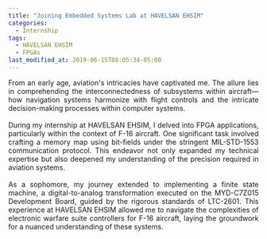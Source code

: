 ```yaml
---
title: "Joining Embedded Systems Lab at HAVELSAN EHSIM"
categories:
  - Internship
tags:
  - HAVELSAN EHSIM
  - FPGAs
last_modified_at: 2019-06-15T08:05:34-05:00
---
```

<div style="text-align: justify;">
From an early age, aviation's intricacies have captivated me. The allure lies in comprehending the interconnectedness of subsystems within aircraft—how navigation systems harmonize with flight controls and the intricate decision-making processes within computer systems.
</div>

<br>

<div style="text-align: justify;">
During my internship at HAVELSAN EHSIM, I delved into FPGA applications, particularly within the context of F-16 aircraft. One significant task involved crafting a memory map using bit-fields under the stringent MIL-STD-1553 communication protocol. This endeavor not only expanded my technical expertise but also deepened my understanding of the precision required in aviation systems.
</div>

<br>

<div style="text-align: justify;">
As a sophomore, my journey extended to implementing a finite state machine, a digital-to-analog transformation executed on the MYD-C7Z015 Development Board, guided by the rigorous standards of LTC-2601. This experience at HAVELSAN EHSIM allowed me to navigate the complexities of electronic warfare suite controllers for F-16 aircraft, laying the groundwork for a nuanced understanding of these systems.
</div>